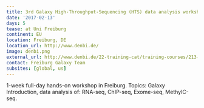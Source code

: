```yaml
---
title: 3rd Galaxy High-Throughput-Sequencing (HTS) data analysis workshop
date: '2017-02-13'
days: 5
tease: at Uni Freiburg
continent: EU
location: Freiburg, DE
location_url: http://www.denbi.de/
image: denbi.png
external_url: http://www.denbi.de/22-training-cat/training-courses/213-3rd-galaxy-high-throughput-sequencing-hts-data-analysis-workshop
contact: Freiburg Galaxy Team
subsites: [global, us]
---
```

1-week full-day hands-on workshop in Freiburg. Topics: Galaxy Introduction, data analysis of: RNA-seq, ChIP-seq, Exome-seq, MethylC-seq.
